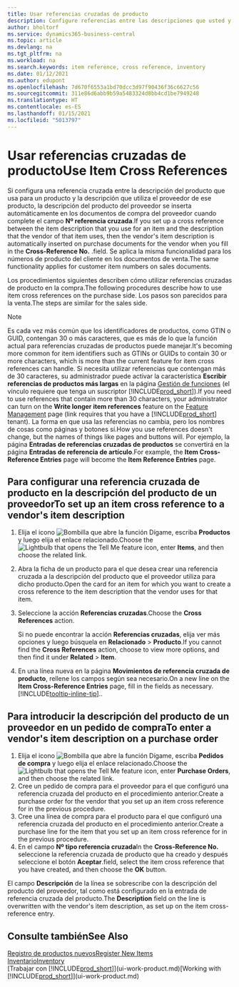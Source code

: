 ```yaml
---
title: Usar referencias cruzadas de producto
description: Configure referencias entre las descripciones que usted y su proveedor usan para un producto para que pueda insertar la descripción del artículo del proveedor en los documentos de compra.
author: bholtorf
ms.service: dynamics365-business-central
ms.topic: article
ms.devlang: na
ms.tgt_pltfrm: na
ms.workload: na
ms.search.keywords: item reference, cross reference, inventory
ms.date: 01/12/2021
ms.author: edupont
ms.openlocfilehash: 7d670f6553a1bd70dcc3d97f90436f36c6627c56
ms.sourcegitcommit: 311e86d6abb9b59a5483324d8bb4cd1be7949248
ms.translationtype: HT
ms.contentlocale: es-ES
ms.lasthandoff: 01/15/2021
ms.locfileid: "5013797"
---
```

# <a name="use-item-cross-references"></a><span data-ttu-id="65f60-103">Usar referencias cruzadas de producto</span><span class="sxs-lookup"><span data-stu-id="65f60-103">Use Item Cross References</span></span>
<span data-ttu-id="65f60-104">Si configura una referencia cruzada entre la descripción del producto que usa para un producto y la descripción que utiliza el proveedor de ese producto, la descripción del producto del proveedor se inserta automáticamente en los documentos de compra del proveedor cuando complete el campo **Nº referencia cruzada**.</span><span class="sxs-lookup"><span data-stu-id="65f60-104">If you set up a cross reference between the item description that you use for an item and the description that the vendor of that item uses, then the vendor's item description is automatically inserted on purchase documents for the vendor when you fill in the **Cross-Reference No.**</span></span> <span data-ttu-id="65f60-105">.</span><span class="sxs-lookup"><span data-stu-id="65f60-105">field.</span></span> <span data-ttu-id="65f60-106">Se aplica la misma funcionalidad para los números de producto del cliente en los documentos de venta.</span><span class="sxs-lookup"><span data-stu-id="65f60-106">The same functionality applies for customer item numbers on sales documents.</span></span>

<span data-ttu-id="65f60-107">Los procedimientos siguientes describen cómo utilizar referencias cruzadas de producto en la compra.</span><span class="sxs-lookup"><span data-stu-id="65f60-107">The following procedures describe how to use item cross references on the purchase side.</span></span> <span data-ttu-id="65f60-108">Los pasos son parecidos para la venta.</span><span class="sxs-lookup"><span data-stu-id="65f60-108">The steps are similar for the sales side.</span></span>

> [!NOTE]
> <span data-ttu-id="65f60-109">Es cada vez más común que los identificadores de productos, como GTIN o GUID, contengan 30 o más caracteres, que es más de lo que la función actual para referencias cruzadas de productos puede manejar.</span><span class="sxs-lookup"><span data-stu-id="65f60-109">It's becoming more common for item identifiers such as GTINs or GUIDs to contain 30 or more characters, which is more than the current feature for item cross references can handle.</span></span> <span data-ttu-id="65f60-110">Si necesita utilizar referencias que contengan más de 30 caracteres, su administrador puede activar la característica **Escribir referencias de productos más largas** en la página [Gestión de funciones](https://businesscentral.dynamics.com/?page=2610) (el vínculo requiere que tenga un suscriptor [!INCLUDE[prod_short](includes/prod_short.md)]).</span><span class="sxs-lookup"><span data-stu-id="65f60-110">If you need to use references that contain more than 30 characters, your administrator can turn on the **Write longer item references** feature on the [Feature Management](https://businesscentral.dynamics.com/?page=2610) page (link requires that you have a [!INCLUDE[prod_short](includes/prod_short.md)] tenant).</span></span> <span data-ttu-id="65f60-111">La forma en que usa las referencias no cambia, pero los nombres de cosas como páginas y botones sí.</span><span class="sxs-lookup"><span data-stu-id="65f60-111">How you use references doesn't change, but the names of things like pages and buttons will.</span></span> <span data-ttu-id="65f60-112">Por ejemplo, la página **Entradas de referencias cruzadas de productos** se convertirá en la página **Entradas de referencia de artículo**.</span><span class="sxs-lookup"><span data-stu-id="65f60-112">For example, the **Item Cross-Reference Entries** page will become the **Item Reference Entries** page.</span></span>

## <a name="to-set-up-an-item-cross-reference-to-a-vendors-item-description"></a><span data-ttu-id="65f60-113">Para configurar una referencia cruzada de producto en la descripción del producto de un proveedor</span><span class="sxs-lookup"><span data-stu-id="65f60-113">To set up an item cross reference to a vendor's item description</span></span>

1. <span data-ttu-id="65f60-114">Elija el icono ![Bombilla que abre la función Dígame](media/ui-search/search_small.png "Dígame qué desea hacer"), escriba **Productos** y luego elija el enlace relacionado.</span><span class="sxs-lookup"><span data-stu-id="65f60-114">Choose the ![Lightbulb that opens the Tell Me feature](media/ui-search/search_small.png "Tell me what you want to do") icon, enter **Items**, and then choose the related link.</span></span>
2. <span data-ttu-id="65f60-115">Abra la ficha de un producto para el que desea crear una referencia cruzada a la descripción del producto que el proveedor utiliza para dicho producto.</span><span class="sxs-lookup"><span data-stu-id="65f60-115">Open the card for an item for which you want to create a cross reference to the item description that the vendor uses for that item.</span></span>
3. <span data-ttu-id="65f60-116">Seleccione la acción **Referencias cruzadas**.</span><span class="sxs-lookup"><span data-stu-id="65f60-116">Choose the **Cross References** action.</span></span>

     <span data-ttu-id="65f60-117">Si no puede encontrar la acción **Referencias cruzadas**, elija ver más opciones y luego búsquela en **Relacionado** > **Producto**.</span><span class="sxs-lookup"><span data-stu-id="65f60-117">If you cannot find the **Cross References** action, choose to view more options, and then find it under **Related** > **Item**.</span></span>
  
4. <span data-ttu-id="65f60-118">En una línea nueva en la página **Movimientos de referencia cruzada de producto**, rellene los campos según sea necesario.</span><span class="sxs-lookup"><span data-stu-id="65f60-118">On a new line on the **Item Cross-Reference Entries** page, fill in the fields as necessary.</span></span> [!INCLUDE[tooltip-inline-tip](includes/tooltip-inline-tip_md.md)]<span data-ttu-id="65f60-119">.</span><span class="sxs-lookup"><span data-stu-id="65f60-119">.</span></span>

## <a name="to-enter-a-vendors-item-description-on-a-purchase-order"></a><span data-ttu-id="65f60-120">Para introducir la descripción del producto de un proveedor en un pedido de compra</span><span class="sxs-lookup"><span data-stu-id="65f60-120">To enter a vendor's item description on a purchase order</span></span>

1. <span data-ttu-id="65f60-121">Elija el icono ![Bombilla que abre la función Dígame](media/ui-search/search_small.png "Dígame qué desea hacer"), escriba **Pedidos de compra** y luego elija el enlace relacionado.</span><span class="sxs-lookup"><span data-stu-id="65f60-121">Choose the ![Lightbulb that opens the Tell Me feature](media/ui-search/search_small.png "Tell me what you want to do") icon, enter **Purchase Orders**, and then choose the related link.</span></span>
2. <span data-ttu-id="65f60-122">Cree un pedido de compra para el proveedor para el que configuró una referencia cruzada del producto en el procedimiento anterior.</span><span class="sxs-lookup"><span data-stu-id="65f60-122">Create a purchase order for the vendor that you set up an item cross reference for in the previous procedure.</span></span>
3. <span data-ttu-id="65f60-123">Cree una línea de compra para el producto para el que configuró una referencia cruzada del producto en el procedimiento anterior.</span><span class="sxs-lookup"><span data-stu-id="65f60-123">Create a purchase line for the item that you set up an item cross reference for in the previous procedure.</span></span>
4. <span data-ttu-id="65f60-124">En el campo **Nº tipo referencia cruzada**</span><span class="sxs-lookup"><span data-stu-id="65f60-124">In the **Cross-Reference No.**</span></span> <span data-ttu-id="65f60-125">seleccione la referencia cruzada de producto que ha creado y después seleccione el botón **Aceptar**.</span><span class="sxs-lookup"><span data-stu-id="65f60-125">field, select the item cross reference that you have created, and then choose the **OK** button.</span></span>

<span data-ttu-id="65f60-126">El campo **Descripción** de la línea se sobrescribe con la descripción del producto del proveedor, tal como está configurado en la entrada de referencia cruzada del producto.</span><span class="sxs-lookup"><span data-stu-id="65f60-126">The **Description** field on the line is overwritten with the vendor's item description, as set up on the item cross-reference entry.</span></span>

## <a name="see-also"></a><span data-ttu-id="65f60-127">Consulte también</span><span class="sxs-lookup"><span data-stu-id="65f60-127">See Also</span></span>
[<span data-ttu-id="65f60-128">Registro de productos nuevos</span><span class="sxs-lookup"><span data-stu-id="65f60-128">Register New Items</span></span>](inventory-how-register-new-items.md)  
[<span data-ttu-id="65f60-129">Inventario</span><span class="sxs-lookup"><span data-stu-id="65f60-129">Inventory</span></span>](inventory-manage-inventory.md)  
<span data-ttu-id="65f60-130">[Trabajar con [!INCLUDE[prod_short](includes/prod_short.md)]](ui-work-product.md)</span><span class="sxs-lookup"><span data-stu-id="65f60-130">[Working with [!INCLUDE[prod_short](includes/prod_short.md)]](ui-work-product.md)</span></span>
